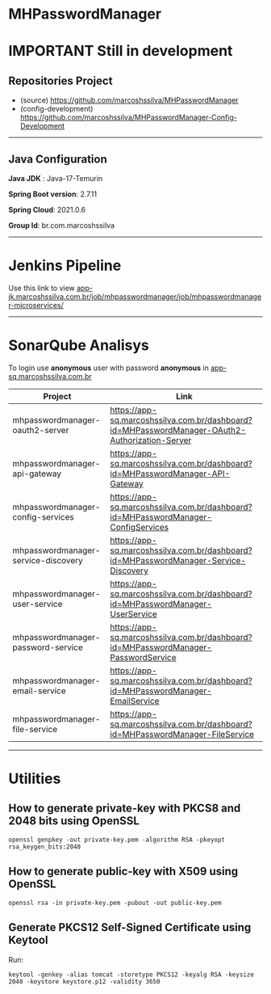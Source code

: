 # MHPasswordManager
# IMPORTANT **Still in development**

## Repositories Project
- (source) https://github.com/marcoshssilva/MHPasswordManager
- (config-development) https://github.com/marcoshssilva/MHPasswordManager-Config-Development

---
## Java Configuration

**Java JDK** : Java-17-Temurin

**Spring Boot version**: 2.7.11

**Spring Cloud**: 2021.0.6

**Group Id**: br.com.marcoshssilva

---
# Jenkins Pipeline

Use this link to view [app-jk.marcoshssilva.com.br/job/mhpasswordmanager/job/mhpasswordmanager-microservices/](https://app-jk.marcoshssilva.com.br/job/mhpasswordmanager/job/mhpasswordmanager-microservices/)

---
# SonarQube Analisys

To login use **anonymous** user with password **anonymous** in [app-sq.marcoshssilva.com.br](https://app-sq.marcoshssilva.com.br)

| Project                             | Link                                                                                           |
|-------------------------------------|------------------------------------------------------------------------------------------------|
| mhpasswordmanager-oauth2-server     | https://app-sq.marcoshssilva.com.br/dashboard?id=MHPasswordManager-OAuth2-Authorization-Server |
| mhpasswordmanager-api-gateway       | https://app-sq.marcoshssilva.com.br/dashboard?id=MHPasswordManager-API-Gateway                 |
| mhpasswordmanager-config-services   | https://app-sq.marcoshssilva.com.br/dashboard?id=MHPasswordManager-ConfigServices              |
| mhpasswordmanager-service-discovery | https://app-sq.marcoshssilva.com.br/dashboard?id=MHPasswordManager-Service-Discovery           |
| mhpasswordmanager-user-service      | https://app-sq.marcoshssilva.com.br/dashboard?id=MHPasswordManager-UserService                 |
| mhpasswordmanager-password-service  | https://app-sq.marcoshssilva.com.br/dashboard?id=MHPasswordManager-PasswordService             |
| mhpasswordmanager-email-service     | https://app-sq.marcoshssilva.com.br/dashboard?id=MHPasswordManager-EmailService                |
| mhpasswordmanager-file-service      | https://app-sq.marcoshssilva.com.br/dashboard?id=MHPasswordManager-FileService                 |

---
# Utilities
## How to generate private-key with PKCS8 and 2048 bits using OpenSSL
```
openssl genpkey -out private-key.pem -algorithm RSA -pkeyopt rsa_keygen_bits:2048
```

## How to generate public-key with X509 using OpenSSL
```
openssl rsa -in private-key.pem -pubout -out public-key.pem
```

## Generate PKCS12 Self-Signed Certificate using Keytool

Run:
````
keytool -genkey -alias tomcat -storetype PKCS12 -keyalg RSA -keysize 2048 -keystore keystore.p12 -validity 3650
````

